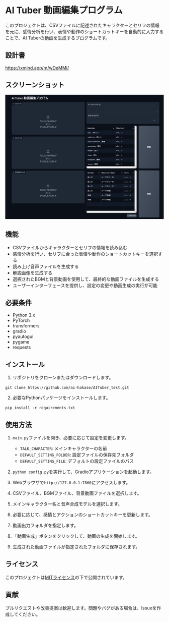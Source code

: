 # AI Tuber 動画編集プログラム

このプロジェクトは、CSVファイルに記述されたキャラクターとセリフの情報を元に、感情分析を行い、表情や動作のショートカットキーを自動的に入力することで、AI Tuberの動画を生成するプログラムです。

## 設計書

https://xmind.app/m/wDeMMi/

## スクリーンショット

![プロジェクトのスクリーンショット](Asset/スクリーンショット%202024-05-22%20163845.png)

## 機能

- CSVファイルからキャラクターとセリフの情報を読み込む
- 感情分析を行い、セリフに合った表情や動作のショートカットキーを選択する
- 読み上げ音声ファイルを生成する
- 解説画像を生成する
- 選択されたBGMと背景動画を使用して、最終的な動画ファイルを生成する
- ユーザーインターフェースを提供し、設定の変更や動画生成の実行が可能

## 必要条件

- Python 3.x
- PyTorch
- transformers
- gradio
- pyautogui
- pygame
- requests

## インストール

1. リポジトリをクローンまたはダウンロードします。
```
git clone https://github.com/ai-hakase/AITuber_test.git
```

2. 必要なPythonパッケージをインストールします。
```
pip install -r requirements.txt
```

## 使用方法

1. `main.py`ファイルを開き、必要に応じて設定を変更します。
   - `TALK_CHARACTER`: メインキャラクターの名前
   - `DEFAULT_SETTING_FOLDER`: 設定ファイルの保存先フォルダ
   - `DEFAULT_SETTING_FILE`: デフォルトの設定ファイルのパス

2. `python config.py`を実行して、Gradioアプリケーションを起動します。

3. Webブラウザで`http://127.0.0.1:7860`にアクセスします。

4. CSVファイル、BGMファイル、背景動画ファイルを選択します。

5. メインキャラクター名と音声合成モデルを選択します。

6. 必要に応じて、感情とアクションのショートカットキーを更新します。

7. 動画出力フォルダを指定します。

8. 「動画生成」ボタンをクリックして、動画の生成を開始します。

9. 生成された動画ファイルが指定されたフォルダに保存されます。

## ライセンス

このプロジェクトは[MITライセンス](LICENSE)の下で公開されています。

## 貢献

プルリクエストや改善提案は歓迎します。問題やバグがある場合は、Issueを作成してください。